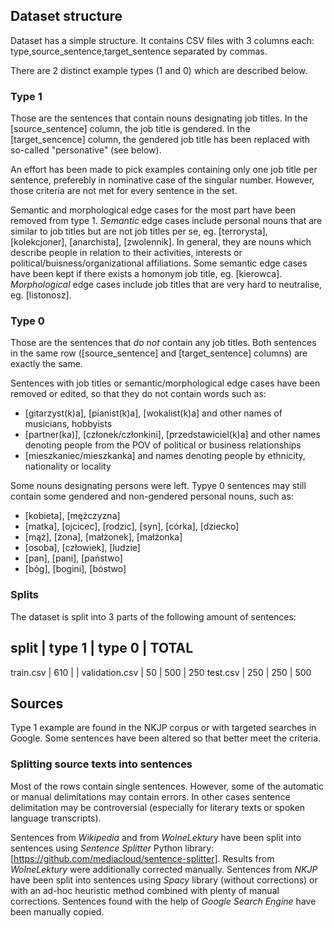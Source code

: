 ## Dataset structure

Dataset has a simple structure. It contains CSV files with 3 columns each:
    type,source_sentence,target_sentence
separated by commas.

There are 2 distinct example types (1 and 0) which are described below.

### Type 1

Those are the sentences that contain nouns designating job titles. In the [source_sentence] column, the job title is gendered. In the [target_sencence] column, the gendered job title has been replaced with so-called "personative" (see below).

An effort has been made to pick examples containing only one job title per sentence, preferebly in nominative case of the singular number. However, those criteria are not met for every sentence in the set.

Semantic and morphological edge cases for the most part have been removed from type 1.
_Semantic_ edge cases include personal nouns that are similar to job titles but are not job titles per se, eg. [terrorysta], [kolekcjoner], [anarchista], [zwolennik]. In general, they are nouns which describe people in relation to their activities, interests or political/buisness/organizational affiliations. Some semantic edge cases have been kept if there exists a homonym job title, eg. [kierowca].
_Morphological_ edge cases include job titles that are very hard to neutralise, eg. [listonosz].

### Type 0

Those are the sentences that *do not* contain any job titles. Both sentences in the same row ([source_sentence] and [target_sentence] columns) are exactly the same.

Sentences with job titles or semantic/morphological edge cases have been removed or edited, so that they do not contain words such as:
* [gitarzyst(k)a], [pianist(k)a], [wokalist(k)a] and other names of musicians, hobbyists
* [partner(ka)], [członek/członkini], [przedstawiciel(k)a] and other names denoting people from the POV of political or business relationships
* [mieszkaniec/mieszkanka] and names denoting people by ethnicity, nationality or locality

Some nouns designating persons were left. Typye 0 sentences may still contain some gendered and non-gendered personal nouns, such as:
* [kobieta], [mężczyzna]
* [matka], [ojcicec], [rodzic], [syn], [córka], [dziecko]
* [mąż], [żona], [małżonek], [małżonka]
* [osoba], [człowiek], [ludzie]
* [pan], [pani], [państwo]
* [bóg], [bogini], [bóstwo]

### Splits

The dataset is split into 3 parts of the following amount of sentences:

split           |  type 1 |  type 0 |  TOTAL  
---------------------------------------------
train.csv       |     610 |         | 
validation.csv  |      50 |     500 |    250
test.csv        |     250 |     250 |    500

## Sources

Type 1 example are found in the NKJP corpus or with targeted searches in Google. Some sentences have been altered so that better meet the criteria.

### Splitting source texts into sentences

Most of the rows contain single sentences. However, some of the automatic or manual delimitations may contain errors. In other cases sentence delimitation may be controversial (especially for literary texts or spoken language transcripts).

Sentences from _Wikipedia_ and from _WolneLektury_ have been split into sentences using _Sentence Splitter_ Python library: [https://github.com/mediacloud/sentence-splitter]. Results from _WolneLektury_ were additionally corrected manually.
Sentences from _NKJP_ have been split into sentences using _Spacy_ library (without corrections) or with an ad-hoc heuristic method combined with plenty of manual corrections.
Sentences found with the help of _Google Search Engine_ have been manually copied.